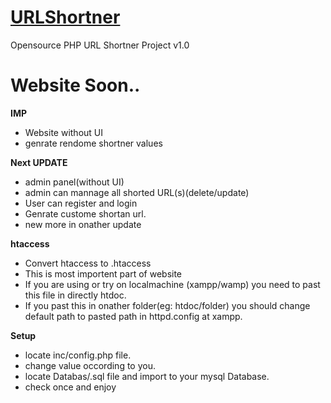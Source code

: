 # <a href="https://url.000.pe"> URLShortner</a>
Opensource PHP URL Shortner Project v1.0

# Website Soon..
**IMP**
  * Website without UI
  * genrate rendome shortner values

**Next UPDATE**
  * admin panel(without UI)
  * admin can mannage all shorted URL(s)(delete/update)
  * User can register and login
  * Genrate custome shortan url.
  * new more in onather update

**htaccess**
  * Convert htaccess to .htaccess
  * This is most importent part of website
  * If you are using or try on localmachine (xampp/wamp) you need to past this file in directly htdoc.
  * If you past this in onather folder(eg: htdoc/folder) you should change default path to pasted path in httpd.config at xampp.

**Setup**
  * locate inc/config.php file.
  * change value occording to you.
  * locate Databas/.sql file and import to your mysql Database.
  * check once and enjoy

